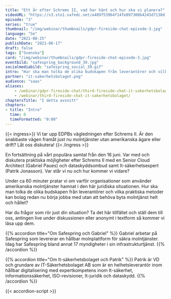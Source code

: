 ```yaml
---
title: "Ett år efter Schrems II, vad har hänt och hur ska vi planera?"
videoURL: "https://s3.sto1.safedc.net/a489f53964f14fe897308b4243d7138d:processedvideos/gdpr-fireside-chat-episode-3/master.m3u8"
episode: "3"
series: "true"
thumbnail: "/img/webinar/thumbnails/gdpr-fireside-chat-episode-3.jpg"
language: "Se"
date: "2021-08-25"
publishDate: "2021-06-17"
draft: false
tags: ["Svenska"]
card: "/img/webinar/thumbnails/gdpr-fireside-chat-episode-3.jpg"
eventbild: "safespring_background_39.jpg"
socialmediabild: "safespring_social_39.gif"
intro: "Hur ska man tolka de olika budskapen från leverantörer och vilka praktiska metoder kan bolag redan nu börja jobba med utan att behöva byta molntjänst helt och hållet?"
partner: "it-sakerhetsbolaget.png"
audience: "saas"
aliases:
    - /webinar/gdpr-fireside-chat/third-fireside-chat-it-sakerhetsbolaget/
    - /webinar/third-fireside-chat-it-sakerhetsbolaget/
chaptersTitle: "I detta avsnitt"
chapters:
- title: "Intro"
  time: 0
  timeFormatted: "0:00"
---
```


{{< ingress>}}
Vi tar upp EDPBs vägledningen efter Schrems II. Är den snabbaste vägen framåt just nu molntjänster utan amerikanska ägare eller drift? Låt oss diskutera!
{{< /ingress >}}

En fortsättning på vårt populära samtal från den 16 juni. Var med och diskutera praktiska möjligheter efter Schrems II med en Senior Cloud Architect (Gabriel Paues) och dataskyddsombud samt It-säkerhetsexpert (Patrik Jonasson). Var står vi nu och hur kommer vi vidare?

Under ca 60 minuter pratar vi om varför organisationer som använder amerikanska molntjänster hamnat i den här juridiska situationen. Hur ska man tolka de olika budskapen från leverantörer och vilka praktiska metoder kan bolag redan nu börja jobba med utan att behöva byta molntjänst helt och hållet?

Har du frågor som rör just din situation? Ta det här tillfället och ställ dem till oss, antingen live under diskussionen eller anonymt i textform så kommer vi läsa upp dem.

{{% accordion title="Om Safespring och Gabriel" %}}
Gabriel arbetar på Safespring som levererar en hållbar molnplattform för säkra molntjänster. Idag har Safespring bland annat 17 myndigheter i sin infrastrukturtjänst.
{{% /accordion %}}

{{% accordion title="Om It-säkerhetsbolaget och Patrik" %}}
Patrik är VD och grundare av IT-Säkerhetsbolaget AB som är en helhetsleverantör inom hållbar digitalisering med expertkompetens inom It-säkerhet, informationssäkerhet, ISO-revisioner, It-juridik och dataskydd.
{{% /accordion %}}

{{< accordion-script >}}
